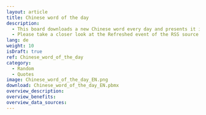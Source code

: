 ```yaml
---
layout: article
title: Chinese word of the day
description: 
  - This board downloads a new Chinese word every day and presents it in Chinese characters, Pinyin and English. The source is an RSS feed. The board is suitable for all people who learn Chinese and are looking for an additional source to learn new vocab.
  - Please take a closer look at the Refreshed event of the RSS source. It shows some good samples for manipulating strings, especially extract information from HTML snippets. 
lang: de
weight: 10
isDraft: true
ref: Chinese_word_of_the_day
category:
  - Random
  - Quotes
image: Chinese_word_of_the_day_EN.png
download: Chinese_word_of_the_day_EN.pbmx
overview_description:
overview_benefits:
overview_data_sources:
---
```


